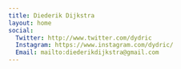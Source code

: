 ```yaml
---
title: Diederik Dijkstra
layout: home
social:
  Twitter: http://www.twitter.com/dydric
  Instagram: https://www.instagram.com/dydric/
  Email: mailto:diederikdijkstra@gmail.com
---
```


